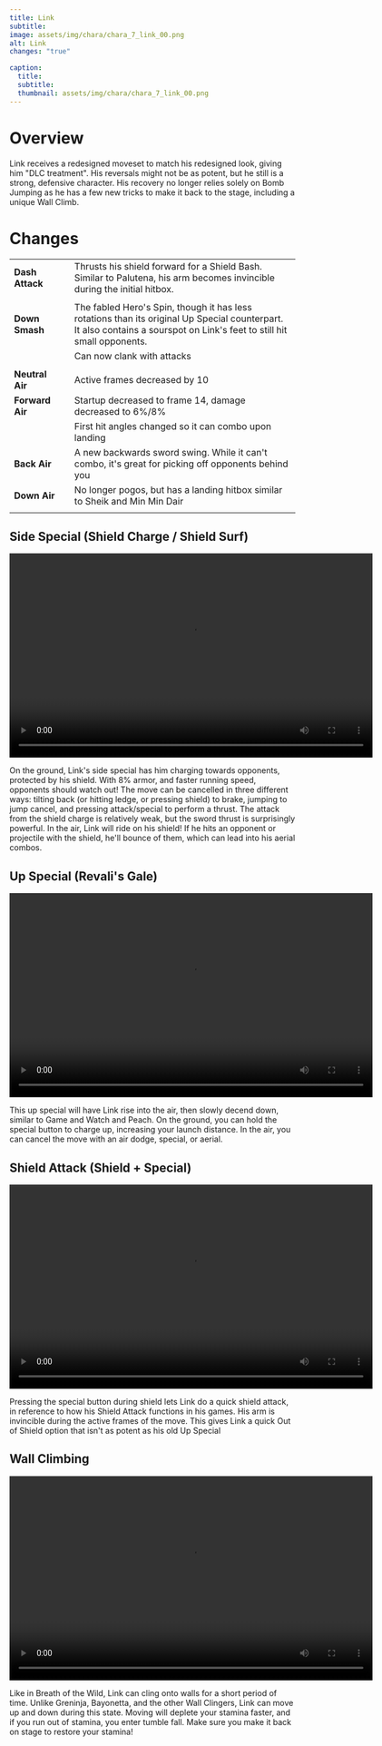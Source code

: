```yaml
---
title: Link
subtitle: 
image: assets/img/chara/chara_7_link_00.png
alt: Link
changes: "true"

caption:
  title:
  subtitle: 
  thumbnail: assets/img/chara/chara_7_link_00.png
---
```


# Overview 

Link receives a redesigned moveset to match his redesigned look, giving him "DLC treatment". His reversals might not be as potent, but he still is a strong, defensive character. His recovery no longer relies solely on Bomb Jumping as he has a few new tricks to make it back to the stage, including a unique Wall Climb.

# Changes

| |  |  |
| :----------- | :-----: | ----------- |
| **Dash Attack** | | Thrusts his shield forward for a Shield Bash. Similar to Palutena, his arm becomes invincible during the initial hitbox. |
|  |  |  |
| **Down Smash** | | The fabled Hero's Spin, though it has less rotations than its original Up Special counterpart. It also contains a sourspot on Link's feet to still hit small opponents. |
|  |  | Can now clank with attacks |
|  |  |  |
| **Neutral Air** | | Active frames decreased by 10 |
| **Forward Air** | | Startup decreased to frame 14, damage decreased to 6%/8% |
|  |  | First hit angles changed so it can combo upon landing |
| **Back Air** | | A new backwards sword swing. While it can't combo, it's great for picking off opponents behind you |
| **Down Air** | | No longer pogos, but has a landing hitbox similar to Sheik and Min Min Dair |
|  |  |  |

## Side Special (Shield Charge / Shield Surf)

<video src="https://csharpm7.github.io/Ultimate14/assets/img/videos/link_specials.mp4" width="640" height="360" controls></video>

On the ground, Link's side special has him charging towards opponents, protected by his shield. With 8% armor, and faster running speed, opponents should watch out! The move can be cancelled in three different ways: tilting back (or hitting ledge, or pressing shield) to brake, jumping to jump cancel, and pressing attack/special to perform a thrust. The attack from the shield charge is relatively weak, but the sword thrust is surprisingly powerful.
In the air, Link will ride on his shield! If he hits an opponent or projectile with the shield, he'll bounce of them, which can lead into his aerial combos.

## Up Special (Revali's Gale)

<video src="https://csharpm7.github.io/Ultimate14/assets/img/videos/link_specialhi.mp4" width="640" height="360" controls></video>

This up special will have Link rise into the air, then slowly decend down, similar to Game and Watch and Peach. On the ground, you can hold the special button to charge up, increasing your launch distance. In the air, you can cancel the move with an air dodge, special, or aerial.

## Shield Attack (Shield + Special)

<video src="https://csharpm7.github.io/Ultimate14/assets/img/videos/link_shieldattack.mp4" width="640" height="360" controls></video>

Pressing the special button during shield lets Link do a quick shield attack, in reference to how his Shield Attack functions in his games. His arm is invincible during the active frames of the move. This gives Link a quick Out of Shield option that isn't as potent as his old Up Special

## Wall Climbing

<video src="https://csharpm7.github.io/Ultimate14/assets/img/videos/link_wall.mp4" width="640" height="360" controls></video>

Like in Breath of the Wild, Link can cling onto walls for a short period of time. Unlike Greninja, Bayonetta, and the other Wall Clingers, Link can move up and down during this state. Moving will deplete your stamina faster, and if you run out of stamina, you enter tumble fall. Make sure you make it back on stage to restore your stamina!

